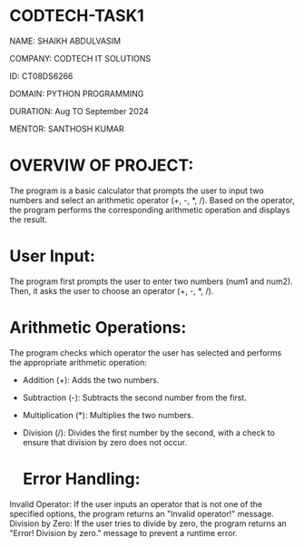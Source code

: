 # CODTECH-TASK1

NAME: SHAIKH ABDULVASIM

COMPANY: CODTECH IT SOLUTIONS

ID: CT08DS6266

DOMAIN: PYTHON PROGRAMMING

DURATION: Aug TO September 2024

MENTOR: SANTHOSH KUMAR

# OVERVIW OF PROJECT:
The program is a basic calculator that prompts the user to input two numbers and select an arithmetic operator (+, -, *, /). Based on the operator, the program performs the corresponding arithmetic operation and displays the result.

# User Input:
The program first prompts the user to enter two numbers (num1 and num2).
Then, it asks the user to choose an operator (+, -, *, /).

# Arithmetic Operations:
The program checks which operator the user has selected and performs the appropriate arithmetic operation:
* Addition (+): Adds the two numbers.
* Subtraction (-): Subtracts the second number from the first.
* Multiplication (*): Multiplies the two numbers.
* Division (/): Divides the first number by the second, with a check to ensure that division by zero does not occur.
  
  # Error Handling:
Invalid Operator: If the user inputs an operator that is not one of the specified options, the program returns an "Invalid operator!" message.
Division by Zero: If the user tries to divide by zero, the program returns an "Error! Division by zero." message to prevent a runtime error.
 
